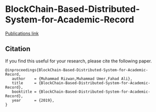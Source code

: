 # BlockChain-Based-Distributed-System-for-Academic-Record
[Publications link](http://dblock.website/publications/BlockChain%20Based%20Distributed%20System%20for%20Academic%20Record.pdf)

## Citation

If you find this useful for your research, please cite the following paper.

```
@inproceedings{BlockChain-Based-Distributed-System-for-Academic-Record,
   author    = {Muhammad Rizwan,Muhammad Umer,Fahad Ali},
   title     = {BlockChain-Based-Distributed-System-for-Academic-Record},
   booktitle = {BlockChain-Based-Distributed-System-for-Academic-Record},   
   year      = {2019},
}
```
